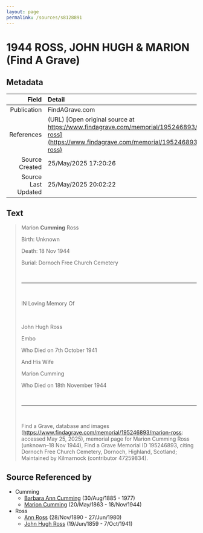 ```yaml
---
layout: page
permalink: /sources/s8128891
---
```


# 1944 ROSS, JOHN HUGH & MARION (Find A Grave)

## Metadata

Field | Detail
---:|:---
Publication | FindAGrave.com
References | (URL) [Open original source at https://www.findagrave.com/memorial/195246893/marion-ross](https://www.findagrave.com/memorial/195246893/marion-ross)
Source Created | 25/May/2025 17:20:26
Source Last Updated | 25/May/2025 20:02:22

## Text

> Marion __Cumming__ Ross
>
> Birth: Unknown
>
> Death: 18 Nov 1944
>
> Burial: Dornoch Free Church Cemetery
>
> <br/>
>
> ---
>
> <br/>
>
> IN Loving Memory Of
>
> <br/>
>
> John Hugh Ross
>
> Embo
>
> Who Died on 7th October 1941
>
> And His Wife
>
> Marion Cumming
>
> Who Died on 18th November 1944
>
> <br/>
>
> ---
>
> <br/>
>
> Find a Grave, database and images (https://www.findagrave.com/memorial/195246893/marion-ross: accessed May 25, 2025), memorial page for Marion Cumming Ross (unknown–18 Nov 1944), Find a Grave Memorial ID 195246893, citing Dornoch Free Church Cemetery, Dornoch, Highland, Scotland; Maintained by Kilmarnock (contributor 47259834).
>

## Source Referenced by

* Cumming
  * [Barbara Ann Cumming](../people/@57039529@-barbara-ann-cumming-b1885-8-30-d1977.md) (30/Aug/1885 - 1977)
  * [Marion Cumming](../people/@59851647@-marion-cumming-b1863-5-20-d1944-11-18.md) (20/May/1863 - 18/Nov/1944)
* Ross
  * [Ann Ross](../people/@52613824@-ann-ross-b1890-11-28-d1980-6-27.md) (28/Nov/1890 - 27/Jun/1980)
  * [John Hugh Ross](../people/@75057664@-john-hugh-ross-b1859-6-19-d1941-10-7.md) (19/Jun/1859 - 7/Oct/1941)
